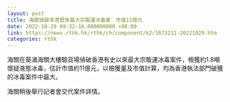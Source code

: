 ```yaml
---
layout: post
title: 海關偵破本港歷來最大宗販運冰毒案　市值11億元
date: 2022-10-29 09:32:16.000000000 +08:00
link: https://news.rthk.hk/rthk/ch/component/k2/1673211-20221029.htm
categories: rthk
---
```


海關在葵涌海關大樓驗貨場偵破香港有史以來最大宗販運冰毒案件，檢獲約1.8噸懷疑液態冰毒，估計市值約11億元，以檢獲量及市值計算，均為香港執法部門破獲的冰毒案件中最大。

海關稍後舉行記者會交代案件詳情。
